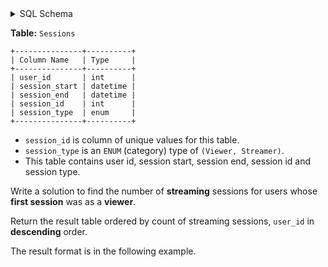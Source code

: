 <details>
<summary> SQL Schema</summary>

```sql
DROP TABLE IF EXISTS Sessions;

CREATE TABLE IF NOT EXISTS
  Sessions (user_id int, session_start datetime, session_end datetime, session_id int, session_type ENUM('Viewer','Streamer'));

INSERT INTO
  Sessions 
VALUES
  (user_id, session_start, session_end, session_id, session_type) values ('101', '2023-11-06 13:53:42', '2023-11-06 14:05:42', '375', 'Viewer'),
  (user_id, session_start, session_end, session_id, session_type) values ('101', '2023-11-22 16:45:21', '2023-11-22 20:39:21', '594', 'Streamer'),
  (user_id, session_start, session_end, session_id, session_type) values ('102', '2023-11-16 13:23:09', '2023-11-16 16:10:09', '777', 'Streamer'),
  (user_id, session_start, session_end, session_id, session_type) values ('102', '2023-11-17 13:23:09', '2023-11-17 16:10:09', '778', 'Streamer'),
  (user_id, session_start, session_end, session_id, session_type) values ('101', '2023-11-20 07:16:06', '2023-11-20 08:33:06', '315', 'Streamer'),
  (user_id, session_start, session_end, session_id, session_type) values ('104', '2023-11-27 03:10:49', '2023-11-27 03:30:49', '797', 'Viewer'),
  (user_id, session_start, session_end, session_id, session_type) values ('103', '2023-11-27 03:10:49', '2023-11-27 03:30:49', '798', 'Streamer');
```

</details>

**Table:** `Sessions`

```
+---------------+----------+
| Column Name   | Type     |
+---------------+----------+
| user_id       | int      |
| session_start | datetime |
| session_end   | datetime |
| session_id    | int      |
| session_type  | enum     |
+---------------+----------+
```

- `session_id` is column of unique values for this table.
- `session_type` is an `ENUM` (category) type of `(Viewer, Streamer)`.
- This table contains user id, session start, session end, session id and session type.

Write a solution to find the number of **streaming** sessions for users whose **first session** was as a **viewer**.

Return the result table ordered by count of streaming sessions, `user_id` in **descending** order.

The result format is in the following example.
